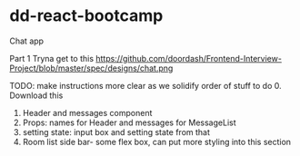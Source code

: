 # dd-react-bootcamp
Chat app

Part 1
Tryna get to this
https://github.com/doordash/Frontend-Interview-Project/blob/master/spec/designs/chat.png

TODO: make instructions more clear as we solidify order of stuff to do
0. Download this
1. Header and messages component
2. Props: names for Header and messages for MessageList
3. setting state: input box and setting state from that
4. Room list side bar- some flex box, can put more styling into this section
